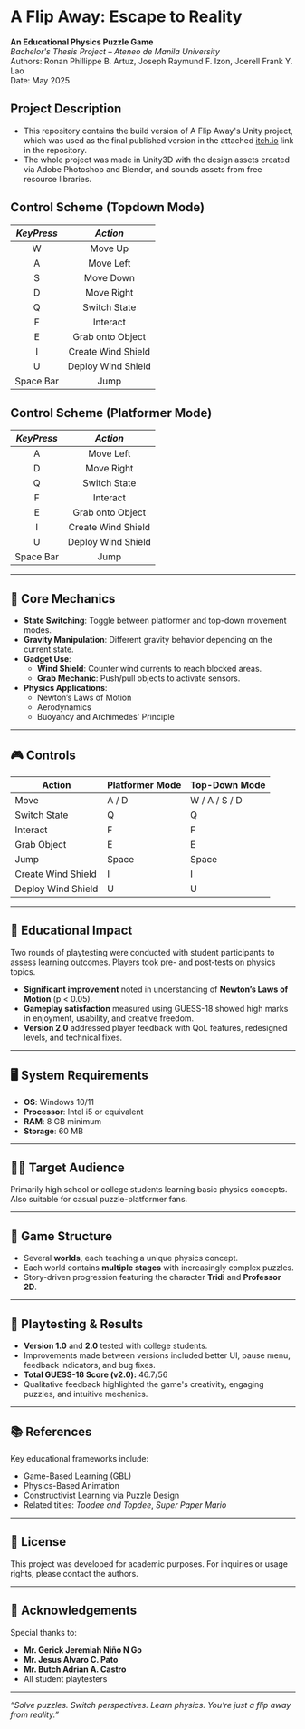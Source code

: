 # A Flip Away: Escape to Reality

**An Educational Physics Puzzle Game**  
_Bachelor's Thesis Project – Ateneo de Manila University_  
Authors: Ronan Phillippe B. Artuz, Joseph Raymund F. Izon, Joerell Frank Y. Lao  
Date: May 2025  

## Project Description
- This repository contains the build version of A Flip Away's Unity project, which was used as the final published version in the attached [itch.io](https://phloonn.itch.io/aflipaway) link in the repository.
- The whole project was made in Unity3D with the design assets created via Adobe Photoshop and Blender, and sounds assets from free resource libraries. 


## Control Scheme (Topdown Mode)
| **_KeyPress_** |    **_Action_**    |
|:--------------:|:------------------:|
| W              | Move Up            |
| A              | Move Left          |
| S              | Move Down          |
| D              | Move Right         |
| Q              | Switch State       |
| F              | Interact           |
| E              | Grab onto Object   |
| I              | Create Wind Shield |
| U              | Deploy Wind Shield |
| Space Bar      | Jump               |

## Control Scheme (Platformer Mode)
| **_KeyPress_** |    **_Action_**    |
|:--------------:|:------------------:|
| A              | Move Left          |
| D              | Move Right         |
| Q              | Switch State       |
| F              | Interact           |
| E              | Grab onto Object   |
| I              | Create Wind Shield |
| U              | Deploy Wind Shield |
| Space Bar      | Jump               |


---

## 🧪 Core Mechanics

- **State Switching**: Toggle between platformer and top-down movement modes.
- **Gravity Manipulation**: Different gravity behavior depending on the current state.
- **Gadget Use**:
  - **Wind Shield**: Counter wind currents to reach blocked areas.
  - **Grab Mechanic**: Push/pull objects to activate sensors.
- **Physics Applications**:
  - Newton’s Laws of Motion
  - Aerodynamics
  - Buoyancy and Archimedes' Principle

---

## 🎮 Controls

| Action               | Platformer Mode | Top-Down Mode |
|----------------------|----------------|----------------|
| Move                 | A / D          | W / A / S / D  |
| Switch State         | Q              | Q              |
| Interact             | F              | F              |
| Grab Object          | E              | E              |
| Jump                 | Space          | Space          |
| Create Wind Shield   | I              | I              |
| Deploy Wind Shield   | U              | U              |

---

## 🧠 Educational Impact

Two rounds of playtesting were conducted with student participants to assess learning outcomes. Players took pre- and post-tests on physics topics.

- **Significant improvement** noted in understanding of **Newton’s Laws of Motion** (p < 0.05).
- **Gameplay satisfaction** measured using GUESS-18 showed high marks in enjoyment, usability, and creative freedom.
- **Version 2.0** addressed player feedback with QoL features, redesigned levels, and technical fixes.

---

## 🖥️ System Requirements

- **OS**: Windows 10/11  
- **Processor**: Intel i5 or equivalent  
- **RAM**: 8 GB minimum  
- **Storage**: 60 MB  

---

## 🧑‍🎓 Target Audience

Primarily high school or college students learning basic physics concepts. Also suitable for casual puzzle-platformer fans.

---

## 🧩 Game Structure

- Several **worlds**, each teaching a unique physics concept.
- Each world contains **multiple stages** with increasingly complex puzzles.
- Story-driven progression featuring the character **Tridi** and **Professor 2D**.

---

## 🧪 Playtesting & Results

- **Version 1.0** and **2.0** tested with college students.
- Improvements made between versions included better UI, pause menu, feedback indicators, and bug fixes.
- **Total GUESS-18 Score (v2.0):** 46.7/56  
- Qualitative feedback highlighted the game's creativity, engaging puzzles, and intuitive mechanics.

---

## 📚 References

Key educational frameworks include:
- Game-Based Learning (GBL)
- Physics-Based Animation
- Constructivist Learning via Puzzle Design
- Related titles: *Toodee and Topdee*, *Super Paper Mario*

---

## 📜 License

This project was developed for academic purposes. For inquiries or usage rights, please contact the authors.

---

## 🙌 Acknowledgements

Special thanks to:
- **Mr. Gerick Jeremiah Niño N Go**  
- **Mr. Jesus Alvaro C. Pato**  
- **Mr. Butch Adrian A. Castro**  
- All student playtesters

---

_“Solve puzzles. Switch perspectives. Learn physics. You’re just a flip away from reality.”_

